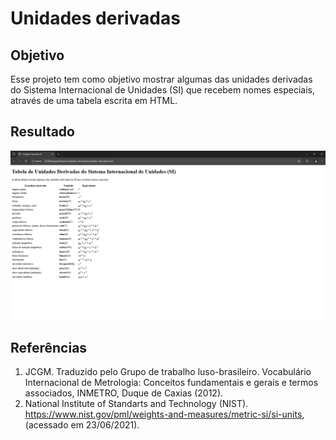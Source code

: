 # Unidades derivadas

## Objetivo
Esse projeto tem como objetivo mostrar algumas das unidades derivadas do Sistema Internacional de Unidades (SI) que recebem nomes especiais, através de uma tabela escrita em HTML.

## Resultado

![resultado](https://github.com/JemanueI/Unidades-derivadas-SI/blob/main/resultado.png)

## Referências

1. JCGM. Traduzido pelo Grupo de trabalho luso-brasileiro. Vocabulário Internacional de Metrologia: Conceitos fundamentais e gerais e termos associados, INMETRO, Duque de Caxias (2012).
2. National Institute of Standarts and Technology (NIST). https://www.nist.gov/pml/weights-and-measures/metric-si/si-units, (acessado em 23/06/2021).